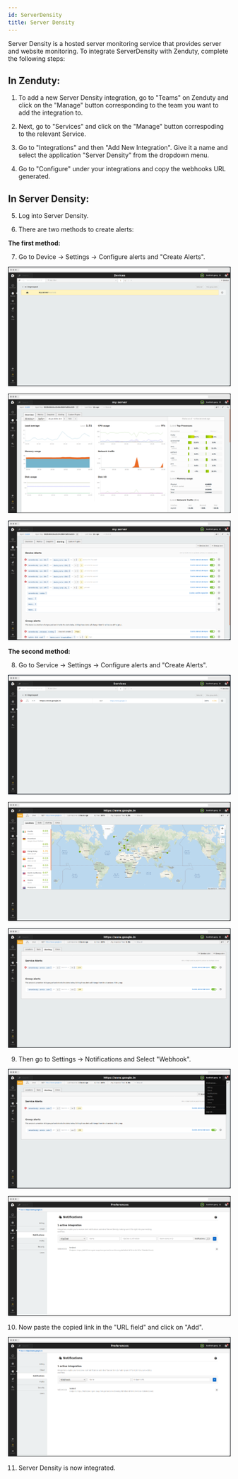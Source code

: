 ```yaml
---
id: ServerDensity
title: Server Density
---
```

Server Density is a hosted server monitoring service that provides server and website monitoring. To integrate ServerDensity with Zenduty, complete the following steps:

## In Zenduty:

1. To add a new Server Density integration, go to "Teams" on Zenduty and click on the "Manage" button corresponding to the team you want to add the integration to.

2. Next, go to "Services" and click on the "Manage" button correspoding to the relevant Service.

3. Go to "Integrations" and then "Add New Integration". Give it a name and select the application "Server Density" from the dropdown menu.

4. Go to "Configure" under your integrations and copy the webhooks URL generated. 

## In Server Density:

5. Log into Server Density.

6. There are two methods to create alerts: 

**The first method:**

7. Go to Device -> Settings -> Configure alerts and "Create Alerts".

![](/img/Integrations/ServerDensity/1.png)

![](/img/Integrations/ServerDensity/2.png)

![](/img/Integrations/ServerDensity/3.png)

**The second method:**

8. Go to Service -> Settings -> Configure alerts and "Create Alerts".

![](/img/Integrations/ServerDensity/4.png)

![](/img/Integrations/ServerDensity/5.png)

![](/img/Integrations/ServerDensity/6.png)

9. Then go to Settings -> Notifications and Select "Webhook".

![](/img/Integrations/ServerDensity/7.png)

![](/img/Integrations/ServerDensity/8.png)

10. Now paste the copied link in the "URL field" and click on "Add".

![](/img/Integrations/ServerDensity/9.png)

11. Server Density is now integrated.